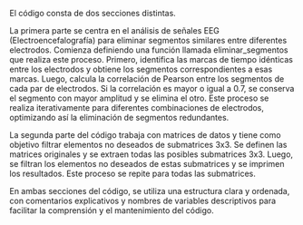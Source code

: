 El código consta de dos secciones distintas.

La primera parte se centra en el análisis de señales EEG (Electroencefalografía) para eliminar segmentos similares entre diferentes electrodos. 
Comienza definiendo una función llamada eliminar_segmentos que realiza este proceso. Primero, identifica las marcas de tiempo idénticas entre los electrodos 
y obtiene los segmentos correspondientes a esas marcas. Luego, calcula la correlación de Pearson entre los segmentos de cada par de electrodos. Si la correlación 
es mayor o igual a 0.7, se conserva el segmento con mayor amplitud y se elimina el otro. Este proceso se realiza iterativamente para 
diferentes combinaciones de electrodos, optimizando así la eliminación de segmentos redundantes.

La segunda parte del código trabaja con matrices de datos y tiene como objetivo filtrar elementos no deseados de submatrices 3x3. Se definen las matrices originales 
y se extraen todas las posibles submatrices 3x3. Luego, se filtran los elementos no deseados de estas submatrices y se imprimen los resultados. Este proceso se repite 
para todas las submatrices.

En ambas secciones del código, se utiliza una estructura clara y ordenada, con comentarios explicativos y nombres de variables descriptivos para facilitar la comprensión 
y el mantenimiento del código.
